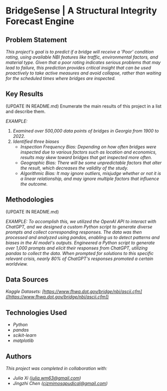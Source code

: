 # BridgeSense | A Structural Integrity Forecast Engine

## Problem Statement <!--- do not change this line -->

*This project's goal is to predict if a bridge will receive a 'Poor' condition rating, using available NBI features like traffic, environmental factors, and material type. Given that a poor rating indicates serious problems that may lead to failure, this prediction provides critical insight that can be used proactively to take active measures and avoid collapse, rather than waiting for the scheduled times where bridges are inspected.*

## Key Results <!--- do not change this line -->

(UPDATE IN README.md)
Enumerate the main results of this project in a list and describe them.

*EXAMPLE:*
1. *Examined over 500,000 data points of bridges in Georgia from 1900 to 2022.*
2. *Identified three biases*
   - *Inspection Frequency Bias: Depending on how often bridges were inspected due to various factors such as location and economics, results may skew toward bridges that get inspected more often.*
   - *Geographic Bias: There will be some unpredictable factors that alter the result, which decreases the validity of the study.*
   - *Algorithmic Bias: It may ignore outliers, misjudge whether or not it is a linear relationship,  and may ignore multiple factors that influence the outcome.*


## Methodologies <!--- do not change this line -->

(UPDATE IN README.md)

*EXAMPLE:*
*To accomplish this, we utilized the OpenAI API to interact with ChatGPT, and we designed a custom Python script to generate diverse prompts and collect corresponding responses. The data was then processed and analyzed using pandas, enabling us to detect patterns and biases in the AI model's outputs.*
*Engineered a Python script to generate over 1,000 prompts and elicit their responses from ChatGPT, utilizing pandas to collect the data. When prompted for solutions to this specific relevant crisis, nearly 80% of ChatGPT's responses promoted a certain worldview.*


## Data Sources <!--- do not change this line -->

*Kaggle Datasets: [https://www.fhwa.dot.gov/bridge/nbi/ascii.cfm]([https://www.fhwa.dot.gov/bridge/nbi/ascii.cfm])*

## Technologies Used <!--- do not change this line -->

- *Python*
- *pandas*
- *scikit-learn*
- *matplotlib*

## Authors <!--- do not change this line -->

*This project was completed in collaboration with:*
- *Julia Xi ([julia.wm63@gmail.com](julia.wm63@gmail.com))*
- *Jingzhi Chen ([cjzmimosapudical@gmail.com](cjzmimosapudical@gmail.com))*


